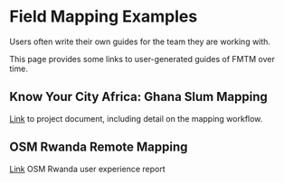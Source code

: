 # Field Mapping Examples

Users often write their own guides for the team they are working with.

This page provides some links to user-generated guides of FMTM over time.

## Know Your City Africa: Ghana Slum Mapping

[Link](https://docs.google.com/document/d/1i6LPj3Ah860BaSQCLvmxqbLmcQB3fM0_W8n15NEeZPo/edit?tab=t.0)
to project document, including detail on the mapping workflow.

## OSM Rwanda Remote Mapping

[Link](https://docs.google.com/document/d/12BvzLPhILTYhK_8b2TY_oAByNJILuoaomDqd3hJmvUc/edit?tab=t.0)
OSM Rwanda user experience report
